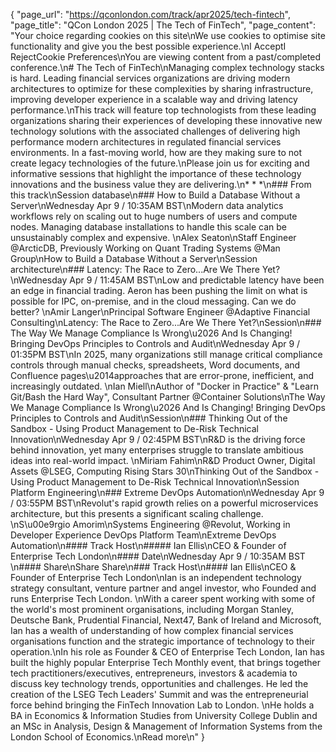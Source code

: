 {
    "page_url": "https://qconlondon.com/track/apr2025/tech-fintech",
    "page_title": "QCon London 2025 | The Tech of FinTech",
    "page_content": "Your choice regarding cookies on this site\nWe use cookies to optimise site functionality and give you the best possible experience.\nI AcceptI RejectCookie Preferences\nYou are viewing content from a past/completed conference.\n# The Tech of FinTech\nManaging complex technology stacks is hard. Leading financial services organizations are driving modern architectures to optimize for these complexities by sharing infrastructure, improving developer experience in a scalable way and driving latency performance.\nThis track will feature top technologists from these leading organizations sharing their experiences of developing these innovative new technology solutions with the associated challenges of delivering high performance modern architectures in regulated financial services environments. In a fast-moving world, how are they making sure to not create legacy technologies of the future.\nPlease join us for exciting and informative sessions that highlight the importance of these technology innovations and the business value they are delivering.\n* * *\n### From this track\nSession database\n### How to Build a Database Without a Server\nWednesday Apr 9 / 10:35AM BST\nModern data analytics workflows rely on scaling out to huge numbers of users and compute nodes. Managing database installations to handle this scale can be unsustainably complex and expensive. \nAlex Seaton\nStaff Engineer @ArcticDB, Previously Working on Quant Trading Systems @Man Group\nHow to Build a Database Without a Server\nSession architecture\n### Latency: The Race to Zero...Are We There Yet?\nWednesday Apr 9 / 11:45AM BST\nLow and predictable latency have been an edge in financial trading. Aeron has been pushing the limit on what is possible for IPC, on-premise, and in the cloud messaging. Can we do better? \nAmir Langer\nPrincipal Software Engineer @Adaptive Financial Consulting\nLatency: The Race to Zero...Are We There Yet?\nSession\n### The Way We Manage Compliance Is Wrong\u2026 And Is Changing! Bringing DevOps Principles to Controls and Audit\nWednesday Apr 9 / 01:35PM BST\nIn 2025, many organizations still manage critical compliance controls through manual checks, spreadsheets, Word documents, and Confluence pages\u2014approaches that are error-prone, inefficient, and increasingly outdated. \nIan Miell\nAuthor of \"Docker in Practice\" & \"Learn Git/Bash the Hard Way\", Consultant Partner @Container Solutions\nThe Way We Manage Compliance Is Wrong\u2026 And Is Changing! Bringing DevOps Principles to Controls and Audit\nSession\n### Thinking Out of the Sandbox - Using Product Management to De-Risk Technical Innovation\nWednesday Apr 9 / 02:45PM BST\nR&amp;D is the driving force behind innovation, yet many enterprises struggle to translate ambitious ideas into real-world impact. \nMiriam Fahim\nR&D Product Owner, Digital Assets @LSEG, Computing Rising Stars 30\nThinking Out of the Sandbox - Using Product Management to De-Risk Technical Innovation\nSession Platform Engineering\n### Extreme DevOps Automation\nWednesday Apr 9 / 03:55PM BST\nRevolut's rapid growth relies on a powerful microservices architecture, but this presents a significant scaling challenge. \nS\u00e9rgio Amorim\nSystems Engineering @Revolut, Working in Developer Experience DevOps Platform Team\nExtreme DevOps Automation\n#### Track Host\n##### Ian Ellis\nCEO & Founder of Enterprise Tech London\n#### Date\nWednesday Apr 9 / 10:35AM BST \n#### Share\nShare Share\n### Track Host\n#### Ian Ellis\nCEO & Founder of Enterprise Tech London\nIan is an independent technology strategy consultant, venture partner and angel investor, who Founded and runs Enterprise Tech London. \nWith a career spent working with some of the world's most prominent organisations, including Morgan Stanley, Deutsche Bank, Prudential Financial, Next47, Bank of Ireland and Microsoft, Ian has a wealth of understanding of how complex financial services organisations function and the strategic importance of technology to their operation.\nIn his role as Founder & CEO of Enterprise Tech London, Ian has built the highly popular Enterprise Tech Monthly event, that brings together tech practitioners/executives, entrepreneurs, investors & academia to discuss key technology trends, opportunities and challenges. He led the creation of the LSEG Tech Leaders' Summit and was the entrepreneurial force behind bringing the FinTech Innovation Lab to London. \nHe holds a BA in Economics & Information Studies from University College Dublin and an MSc in Analysis, Design & Management of Information Systems from the London School of Economics.\nRead more\n"
}